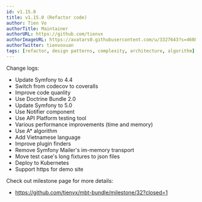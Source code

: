 ```yaml
---
id: v1.15.0
title: v1.15.0 (Refactor code)
author: Tien Vo
authorTitle: Maintainer
authorURL: https://github.com/tienvx
authorImageURL: https://avatars0.githubusercontent.com/u/3327643?s=460&v=4
authorTwitter: tienvoxuan
tags: [refactor, design patterns, complexity, architecture, algorithm]
---
```


Change logs:
* Update Symfony to 4.4
* Switch from codecov to coveralls
* Improve code quanlity
* Use Doctrine Bundle 2.0
* Update Symfony to 5.0
* Use Notifier component
* Use API Platform testing tool
* Various performance improvements (time and memory)
* Use A* algorithm
* Add Vietnamese language
* Improve plugin finders
* Remove Symfony Mailer's im-memory transport
* Move test case's long fixtures to json files
* Deploy to Kubernetes
* Support https for demo site

Check out milestone page for more details:
* https://github.com/tienvx/mbt-bundle/milestone/32?closed=1
